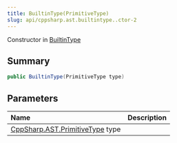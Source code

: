 ```yaml
---
title: BuiltinType(PrimitiveType)
slug: api/cppsharp.ast.builtintype..ctor-2
---
```

Constructor in [BuiltinType](/api/cppsharp/ast/builtintype)

## Summary



```csharp
public BuiltinType(PrimitiveType type)
```

## Parameters

|Name|Description|
|:---|:---|
|[CppSharp.AST.PrimitiveType](/api/cppsharp/ast/primitivetype) type||

